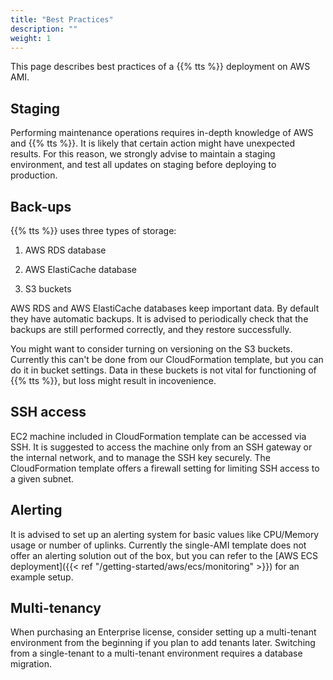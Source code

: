 ```yaml
---
title: "Best Practices"
description: ""
weight: 1
---
```


This page describes best practices of a {{% tts %}} deployment on AWS AMI.

## Staging

Performing maintenance operations requires in-depth knowledge of AWS and {{% tts %}}. It is likely that certain action might have unexpected results. For this reason, we strongly advise to maintain a staging environment, and test all updates on staging before deploying to production.

## Back-ups

{{% tts %}} uses three types of storage:

1. AWS RDS database

2. AWS ElastiCache database

3. S3 buckets

AWS RDS and AWS ElastiCache databases keep important data. By default they have automatic backups. It is advised to periodically check that the backups are still performed correctly, and they restore successfully.

You might want to consider turning on versioning on the S3 buckets. Currently this can't be done from our CloudFormation template, but you can do it in bucket settings. Data in these buckets is not vital for functioning of {{% tts %}}, but loss might result in incovenience.

## SSH access

EC2 machine included in CloudFormation template can be accessed via SSH. It is suggested to access the machine only from an SSH gateway or the internal network, and to manage the SSH key securely. The CloudFormation template offers a firewall setting for limiting SSH access to a given subnet.

## Alerting

It is advised to set up an alerting system for basic values like CPU/Memory usage or number of uplinks. Currently the single-AMI template does not offer an alerting solution out of the box, but you can refer to the [AWS ECS deployment]({{< ref "/getting-started/aws/ecs/monitoring" >}}) for an example setup.

## Multi-tenancy

When purchasing an Enterprise license, consider setting up a multi-tenant environment from the beginning if you plan to add tenants later. Switching from a single-tenant to a multi-tenant environment requires a database migration.

